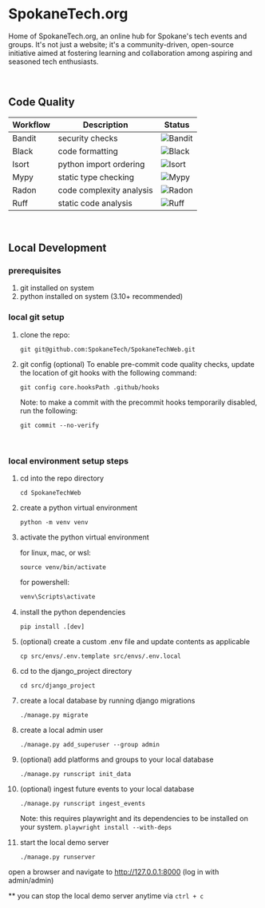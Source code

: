 # SpokaneTech.org
Home of SpokaneTech.org, an online hub for Spokane's tech events and groups. It's not just a website; it's a community-driven, open-source initiative aimed at fostering learning and collaboration among aspiring and seasoned tech enthusiasts.

<br/>

## Code Quality
| Workflow | Description             | Status                                                                       |
|----------|-------------------------|------------------------------------------------------------------------------|
|Bandit|security checks|![Bandit](https://github.com/SpokaneTech/SpokaneTechWeb/actions/workflows/bandit.yaml/badge.svg)|
|Black|code formatting|![Black](https://github.com/SpokaneTech/SpokaneTechWeb/actions/workflows/black.yaml/badge.svg)|
|Isort|python import ordering|![Isort](https://github.com/SpokaneTech/SpokaneTechWeb/actions/workflows/isort.yaml/badge.svg)|
|Mypy|static type checking|![Mypy](https://github.com/SpokaneTech/SpokaneTechWeb/actions/workflows/mypy.yaml/badge.svg)|
|Radon|code complexity analysis|![Radon](https://github.com/SpokaneTech/SpokaneTechWeb/actions/workflows/radon.yaml/badge.svg)|
|Ruff|static code analysis|![Ruff](https://github.com/SpokaneTech/SpokaneTechWeb/actions/workflows/ruff.yaml/badge.svg)|


<br/>

## Local Development

### prerequisites
1. git installed on system
2. python installed on system (3.10+ recommended)


### local git setup
1. clone the repo:

    ```
    git git@github.com:SpokaneTech/SpokaneTechWeb.git
    ```

2. git config (optional)
To enable pre-commit code quality checks, update the location of git hooks with the following command:

    ```shell
    git config core.hooksPath .github/hooks
    ```

    Note: to make a commit with the precommit hooks temporarily disabled, run the following:

    ```
    git commit --no-verify
    ```

<br/>


### local environment setup steps

1. cd into the repo directory
    ```
    cd SpokaneTechWeb
    ```

2. create a python virtual environment
    ```
    python -m venv venv
    ```

3. activate the python virtual environment
    
    for linux, mac, or wsl:
    ```
    source venv/bin/activate
    ```
    for powershell:

    ```powershell
    venv\Scripts\activate
    ```

4. install the python dependencies
    ```
    pip install .[dev]
    ```

5. (optional) create a custom .env file and update contents as applicable
    ```
    cp src/envs/.env.template src/envs/.env.local
    ```

6. cd to the django_project directory
    ```
    cd src/django_project
    ```

7. create a local database by running django migrations
    ```
    ./manage.py migrate
    ```

8. create a local admin user
    ```
    ./manage.py add_superuser --group admin
    ```

9. (optional) add platforms and groups to your local database
    ```
    ./manage.py runscript init_data
    ```

10. (optional) ingest future events to your local database
    ```
    ./manage.py runscript ingest_events
    ```
    Note: this requires playwright and its dependencies to be installed on your system. 
    ```playwright install --with-deps```

11. start the local demo server
    ```
    ./manage.py runserver
    ```

open a browser and navigate to http://127.0.0.1:8000 (log in with admin/admin)

** you can stop the local demo server anytime via ```ctrl + c ```
